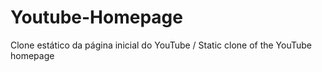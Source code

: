 # Youtube-Homepage
 Clone estático da página inicial do YouTube / Static clone of the YouTube homepage
